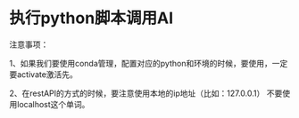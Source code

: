 # 执行python脚本调用AI

注意事项：

1、如果我们要使用conda管理，配置对应的python和环境的时候，要使用，一定要activate激活先。

2、在restAPI的方式的时候，要注意使用本地的ip地址（比如：127.0.0.1） 不要使用localhost这个单词。

